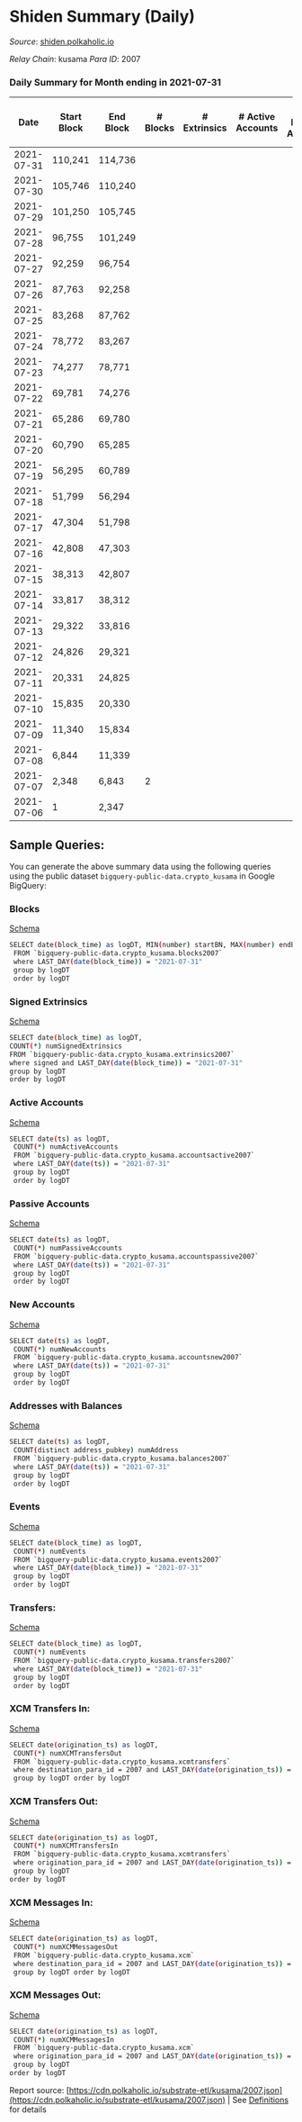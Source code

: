 # Shiden Summary (Daily)

_Source_: [shiden.polkaholic.io](https://shiden.polkaholic.io)

*Relay Chain*: kusama
*Para ID*: 2007



### Daily Summary for Month ending in 2021-07-31


| Date    | Start Block | End Block | # Blocks | # Extrinsics | # Active Accounts | # Passive Accounts | # New Accounts | # Addresses | # Events  | # Transfers ($USD) | # XCM Transfers In ($USD) | # XCM Transfers Out ($USD) | # XCM In | # XCM Out | Issues |
|---------|-------------|-----------|----------|--------------|-------------------|--------------------|----------------|-------------|-----------|--------------------|---------------------------|----------------------------|----------|-----------|--------|
| 2021-07-31 | 110,241 | 114,736 |  |  |  |  |  | 12,144 |  |   |   |   |  |  |  |
| 2021-07-30 | 105,746 | 110,240 |  |  |  |  |  | 12,144 |  |   |   |   |  |  |  |
| 2021-07-29 | 101,250 | 105,745 |  |  |  |  |  | 12,144 |  |   |   |   |  |  |  |
| 2021-07-28 | 96,755 | 101,249 |  |  |  |  |  | 12,143 |  |   |   |   |  |  |  |
| 2021-07-27 | 92,259 | 96,754 |  |  |  |  |  | 7,602 |  |   |   |   |  |  |  |
| 2021-07-26 | 87,763 | 92,258 |  |  |  |  |  | 7,602 |  |   |   |   |  |  |  |
| 2021-07-25 | 83,268 | 87,762 |  |  |  |  |  | 7,602 |  |   |   |   |  |  |  |
| 2021-07-24 | 78,772 | 83,267 |  |  |  |  |  | 7,602 |  |   |   |   |  |  |  |
| 2021-07-23 | 74,277 | 78,771 |  |  |  |  |  | 7,602 |  |   |   |   |  |  |  |
| 2021-07-22 | 69,781 | 74,276 |  |  |  |  |  | 7,602 |  |   |   |   |  |  |  |
| 2021-07-21 | 65,286 | 69,780 |  |  |  |  |  | 7,602 |  |   |   |   |  |  |  |
| 2021-07-20 | 60,790 | 65,285 |  |  |  |  |  | 7,602 |  |   |   |   |  |  |  |
| 2021-07-19 | 56,295 | 60,789 |  |  |  |  |  | 7,602 |  |   |   |   |  |  |  |
| 2021-07-18 | 51,799 | 56,294 |  |  |  |  |  | 7,602 |  |   |   |   |  |  |  |
| 2021-07-17 | 47,304 | 51,798 |  |  |  |  |  | 7,602 |  |   |   |   |  |  |  |
| 2021-07-16 | 42,808 | 47,303 |  |  |  |  |  | 7,602 |  |   |   |   |  |  |  |
| 2021-07-15 | 38,313 | 42,807 |  |  |  |  |  | 7,602 |  |   |   |   |  |  |  |
| 2021-07-14 | 33,817 | 38,312 |  |  |  |  |  | 7,602 |  |   |   |   |  |  |  |
| 2021-07-13 | 29,322 | 33,816 |  |  |  |  |  | 7,602 |  |   |   |   |  |  |  |
| 2021-07-12 | 24,826 | 29,321 |  |  |  |  |  | 7,602 |  |   |   |   |  |  |  |
| 2021-07-11 | 20,331 | 24,825 |  |  |  |  |  | 7,602 |  |   |   |   |  |  |  |
| 2021-07-10 | 15,835 | 20,330 |  |  |  |  |  | 7,602 |  |   |   |   |  |  |  |
| 2021-07-09 | 11,340 | 15,834 |  |  |  |  |  | 7,602 |  |   |   |   |  |  |  |
| 2021-07-08 | 6,844 | 11,339 |  |  |  |  |  | 7,602 |  |   |   |   |  |  |  |
| 2021-07-07 | 2,348 | 6,843 | 2 |  |  |  |  | 7,602 | 2 |   |   |   |  |  |  |
| 2021-07-06 | 1 | 2,347 |  |  |  |  |  | 7,602 |  |   |   |   |  |  |  |

## Sample Queries:
You can generate the above summary data using the following queries using the public dataset `bigquery-public-data.crypto_kusama` in Google BigQuery:


### Blocks 

[Schema](https://github.com/colorfulnotion/substrate-etl/blob/main/schema/blocks.json)

```bash
SELECT date(block_time) as logDT, MIN(number) startBN, MAX(number) endBN, COUNT(*) numBlocks 
 FROM `bigquery-public-data.crypto_kusama.blocks2007`  
 where LAST_DAY(date(block_time)) = "2021-07-31" 
 group by logDT 
 order by logDT
```

### Signed Extrinsics 

[Schema](https://github.com/colorfulnotion/substrate-etl/blob/main/schema/extrinsics.json)

```bash
SELECT date(block_time) as logDT, 
COUNT(*) numSignedExtrinsics 
FROM `bigquery-public-data.crypto_kusama.extrinsics2007`  
where signed and LAST_DAY(date(block_time)) = "2021-07-31" 
group by logDT 
order by logDT
```

### Active Accounts 

[Schema](https://github.com/colorfulnotion/substrate-etl/blob/main/schema/accountsactive.json)

```bash
SELECT date(ts) as logDT, 
 COUNT(*) numActiveAccounts 
 FROM `bigquery-public-data.crypto_kusama.accountsactive2007` 
 where LAST_DAY(date(ts)) = "2021-07-31" 
 group by logDT 
 order by logDT
```

### Passive Accounts 

[Schema](https://github.com/colorfulnotion/substrate-etl/blob/main/schema/accountspassive.json)

```bash
SELECT date(ts) as logDT, 
 COUNT(*) numPassiveAccounts 
 FROM `bigquery-public-data.crypto_kusama.accountspassive2007` 
 where LAST_DAY(date(ts)) = "2021-07-31" 
 group by logDT 
 order by logDT
```

### New Accounts 

[Schema](https://github.com/colorfulnotion/substrate-etl/blob/main/schema/accountsnew.json)

```bash
SELECT date(ts) as logDT, 
 COUNT(*) numNewAccounts 
 FROM `bigquery-public-data.crypto_kusama.accountsnew2007` 
 where LAST_DAY(date(ts)) = "2021-07-31" 
 group by logDT
 order by logDT
```

### Addresses with Balances 

[Schema](https://github.com/colorfulnotion/substrate-etl/blob/main/schema/balances.json)

```bash
SELECT date(ts) as logDT,
 COUNT(distinct address_pubkey) numAddress 
 FROM `bigquery-public-data.crypto_kusama.balances2007` 
 where LAST_DAY(date(ts)) = "2021-07-31" 
 group by logDT 
 order by logDT
```

### Events 

[Schema](https://github.com/colorfulnotion/substrate-etl/blob/main/schema/events.json)

```bash
SELECT date(block_time) as logDT, 
 COUNT(*) numEvents 
 FROM `bigquery-public-data.crypto_kusama.events2007` 
 where LAST_DAY(date(block_time)) = "2021-07-31" 
 group by logDT 
 order by logDT
```

### Transfers:

[Schema](https://github.com/colorfulnotion/substrate-etl/blob/main/schema/transfers.json)

```bash
SELECT date(block_time) as logDT, 
 COUNT(*) numEvents 
 FROM `bigquery-public-data.crypto_kusama.transfers2007` 
 where LAST_DAY(date(block_time)) = "2021-07-31" 
 group by logDT 
 order by logDT
```

### XCM Transfers In: 

[Schema](https://github.com/colorfulnotion/substrate-etl/blob/main/schema/xcmtransfers.json)

```bash
SELECT date(origination_ts) as logDT, 
 COUNT(*) numXCMTransfersOut 
 FROM `bigquery-public-data.crypto_kusama.xcmtransfers` 
 where destination_para_id = 2007 and LAST_DAY(date(origination_ts)) = "2021-07-31" 
 group by logDT order by logDT
```

### XCM Transfers Out: 

[Schema](https://github.com/colorfulnotion/substrate-etl/blob/main/schema/xcmtransfers.json)

```bash
SELECT date(origination_ts) as logDT, 
 COUNT(*) numXCMTransfersIn 
 FROM `bigquery-public-data.crypto_kusama.xcmtransfers` 
 where origination_para_id = 2007 and LAST_DAY(date(origination_ts)) = "2021-07-31" 
 group by logDT 
order by logDT
```

### XCM Messages In: 

[Schema](https://github.com/colorfulnotion/substrate-etl/blob/main/schema/xcm.json)

```bash
SELECT date(origination_ts) as logDT, 
 COUNT(*) numXCMMessagesOut 
 FROM `bigquery-public-data.crypto_kusama.xcm` 
 where destination_para_id = 2007 and LAST_DAY(date(origination_ts)) = "2021-07-31" 
 group by logDT order by logDT
```

### XCM Messages Out: 

[Schema](https://github.com/colorfulnotion/substrate-etl/blob/main/schema/xcm.json)

```bash
SELECT date(origination_ts) as logDT, 
 COUNT(*) numXCMMessagesIn 
 FROM `bigquery-public-data.crypto_kusama.xcm` 
 where origination_para_id = 2007 and LAST_DAY(date(origination_ts)) = "2021-07-31" 
 group by logDT 
order by logDT
```


Report source: [https://cdn.polkaholic.io/substrate-etl/kusama/2007.json](https://cdn.polkaholic.io/substrate-etl/kusama/2007.json) | See [Definitions](/DEFINITIONS.md) for details

